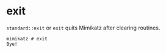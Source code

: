 # exit

`standard::exit` or `exit` quits Mimikatz after clearing routines.

```
mimikatz # exit
Bye!
```

